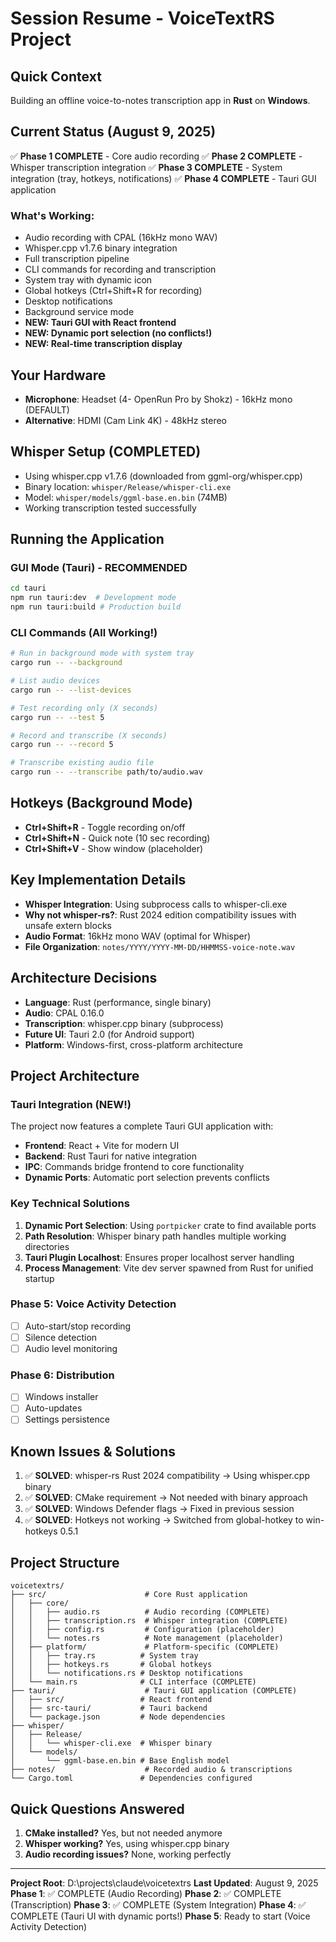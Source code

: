 # Session Resume - VoiceTextRS Project

## Quick Context
Building an offline voice-to-notes transcription app in **Rust** on **Windows**.

## Current Status (August 9, 2025)
✅ **Phase 1 COMPLETE** - Core audio recording
✅ **Phase 2 COMPLETE** - Whisper transcription integration
✅ **Phase 3 COMPLETE** - System integration (tray, hotkeys, notifications)
✅ **Phase 4 COMPLETE** - Tauri GUI application

### What's Working:
- Audio recording with CPAL (16kHz mono WAV)
- Whisper.cpp v1.7.6 binary integration
- Full transcription pipeline
- CLI commands for recording and transcription
- System tray with dynamic icon
- Global hotkeys (Ctrl+Shift+R for recording)
- Desktop notifications
- Background service mode
- **NEW: Tauri GUI with React frontend**
- **NEW: Dynamic port selection (no conflicts!)**
- **NEW: Real-time transcription display**

## Your Hardware
- **Microphone**: Headset (4- OpenRun Pro by Shokz) - 16kHz mono (DEFAULT)
- **Alternative**: HDMI (Cam Link 4K) - 48kHz stereo

## Whisper Setup (COMPLETED)
- Using whisper.cpp v1.7.6 (downloaded from ggml-org/whisper.cpp)
- Binary location: `whisper/Release/whisper-cli.exe`
- Model: `whisper/models/ggml-base.en.bin` (74MB)
- Working transcription tested successfully

## Running the Application

### GUI Mode (Tauri) - RECOMMENDED
```bash
cd tauri
npm run tauri:dev  # Development mode
npm run tauri:build # Production build
```

### CLI Commands (All Working!)
```bash
# Run in background mode with system tray
cargo run -- --background

# List audio devices
cargo run -- --list-devices

# Test recording only (X seconds)
cargo run -- --test 5

# Record and transcribe (X seconds)
cargo run -- --record 5

# Transcribe existing audio file
cargo run -- --transcribe path/to/audio.wav
```

## Hotkeys (Background Mode)
- **Ctrl+Shift+R** - Toggle recording on/off
- **Ctrl+Shift+N** - Quick note (10 sec recording)
- **Ctrl+Shift+V** - Show window (placeholder)

## Key Implementation Details
- **Whisper Integration**: Using subprocess calls to whisper-cli.exe
- **Why not whisper-rs?**: Rust 2024 edition compatibility issues with unsafe extern blocks
- **Audio Format**: 16kHz mono WAV (optimal for Whisper)
- **File Organization**: `notes/YYYY/YYYY-MM-DD/HHMMSS-voice-note.wav`

## Architecture Decisions
- **Language**: Rust (performance, single binary)
- **Audio**: CPAL 0.16.0
- **Transcription**: whisper.cpp binary (subprocess)
- **Future UI**: Tauri 2.0 (for Android support)
- **Platform**: Windows-first, cross-platform architecture

## Project Architecture

### Tauri Integration (NEW!)
The project now features a complete Tauri GUI application with:
- **Frontend**: React + Vite for modern UI
- **Backend**: Rust Tauri for native integration
- **IPC**: Commands bridge frontend to core functionality
- **Dynamic Ports**: Automatic port selection prevents conflicts

### Key Technical Solutions
1. **Dynamic Port Selection**: Using `portpicker` crate to find available ports
2. **Path Resolution**: Whisper binary path handles multiple working directories
3. **Tauri Plugin Localhost**: Ensures proper localhost server handling
4. **Process Management**: Vite dev server spawned from Rust for unified startup

### Phase 5: Voice Activity Detection
- [ ] Auto-start/stop recording
- [ ] Silence detection
- [ ] Audio level monitoring

### Phase 6: Distribution
- [ ] Windows installer
- [ ] Auto-updates
- [ ] Settings persistence

## Known Issues & Solutions
1. ✅ **SOLVED**: whisper-rs Rust 2024 compatibility → Using whisper.cpp binary
2. ✅ **SOLVED**: CMake requirement → Not needed with binary approach
3. ✅ **SOLVED**: Windows Defender flags → Fixed in previous session
4. ✅ **SOLVED**: Hotkeys not working → Switched from global-hotkey to win-hotkeys 0.5.1

## Project Structure
```
voicetextrs/
├── src/                      # Core Rust application
│   ├── core/
│   │   ├── audio.rs          # Audio recording (COMPLETE)
│   │   ├── transcription.rs  # Whisper integration (COMPLETE)
│   │   ├── config.rs         # Configuration (placeholder)
│   │   └── notes.rs          # Note management (placeholder)
│   ├── platform/             # Platform-specific (COMPLETE)
│   │   ├── tray.rs          # System tray
│   │   ├── hotkeys.rs       # Global hotkeys
│   │   └── notifications.rs # Desktop notifications
│   └── main.rs              # CLI interface (COMPLETE)
├── tauri/                    # Tauri GUI application (COMPLETE)
│   ├── src/                 # React frontend
│   ├── src-tauri/           # Tauri backend
│   └── package.json         # Node dependencies
├── whisper/
│   ├── Release/
│   │   └── whisper-cli.exe  # Whisper binary
│   └── models/
│       └── ggml-base.en.bin # Base English model
├── notes/                    # Recorded audio & transcriptions
└── Cargo.toml               # Dependencies configured

```

## Quick Questions Answered
1. **CMake installed?** Yes, but not needed anymore
2. **Whisper working?** Yes, using whisper.cpp binary
3. **Audio recording issues?** None, working perfectly

---
**Project Root**: D:\projects\claude\voicetextrs
**Last Updated**: August 9, 2025
**Phase 1**: ✅ COMPLETE (Audio Recording)
**Phase 2**: ✅ COMPLETE (Transcription)
**Phase 3**: ✅ COMPLETE (System Integration)
**Phase 4**: ✅ COMPLETE (Tauri UI with dynamic ports!)
**Phase 5**: Ready to start (Voice Activity Detection)